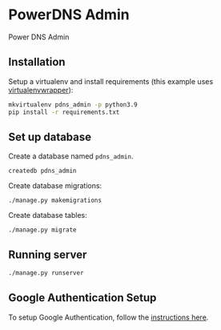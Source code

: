 # PowerDNS Admin

Power DNS Admin

## Installation

Setup a virtualenv and install requirements
(this example uses [virtualenvwrapper](https://virtualenvwrapper.readthedocs.io/en/latest/)):

```bash
mkvirtualenv pdns_admin -p python3.9
pip install -r requirements.txt
```

## Set up database

Create a database named `pdns_admin`.

```
createdb pdns_admin
```

Create database migrations:

```
./manage.py makemigrations
```

Create database tables:

```
./manage.py migrate
```

## Running server

```bash
./manage.py runserver
```

## Google Authentication Setup

To setup Google Authentication, follow the [instructions here](https://django-allauth.readthedocs.io/en/latest/providers.html#google).
